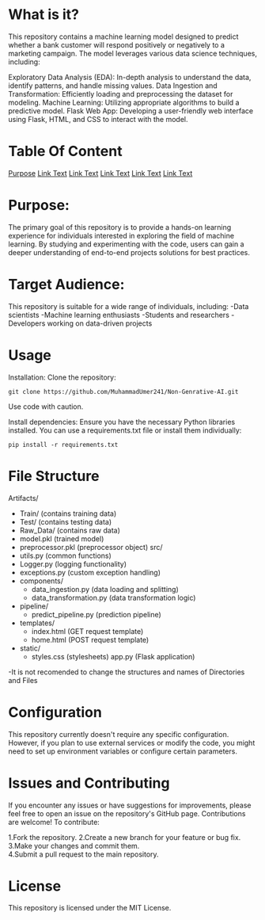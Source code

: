 # What is it?
This repository contains a machine learning model designed to predict whether a bank customer will respond positively or negatively to a marketing campaign. The model leverages various data science techniques, including:

Exploratory Data Analysis (EDA): In-depth analysis to understand the data, identify patterns, and handle missing values.
Data Ingestion and Transformation: Efficiently loading and preprocessing the dataset for modeling.
Machine Learning: Utilizing appropriate algorithms to build a predictive model.
Flask Web App: Developing a user-friendly web interface using Flask, HTML, and CSS to interact with the model.

# Table Of Content 
[Purpose](#Purpose)
[Link Text](#heading1)
[Link Text](#heading1)
[Link Text](#heading1)
[Link Text](#heading1)
[Link Text](#heading1)

# Purpose:
<a name="purpose"></a>The primary goal of this repository is to provide a hands-on learning experience for individuals interested in exploring the field of machine learning. By studying and experimenting with the code, users can gain a deeper understanding of end-to-end projects solutions for best practices.


# Target Audience:
This repository is suitable for a wide range of individuals, including:
-Data scientists
-Machine learning enthusiasts
-Students and researchers
-Developers working on data-driven projects

# Usage
Installation:
Clone the repository:
```
git clone https://github.com/MuhammadUmer241/Non-Genrative-AI.git
```
Use code with caution.

Install dependencies:
Ensure you have the necessary Python libraries installed. You can use a requirements.txt file or install them individually:

```
pip install -r requirements.txt
```

# File Structure 
Artifacts/
  - Train/ (contains training data)
  - Test/ (contains testing data)
  - Raw_Data/ (contains raw data)
  - model.pkl (trained model)
  - preprocessor.pkl (preprocessor object)
src/
  - utils.py (common functions)
  - Logger.py (logging functionality)
  - exceptions.py (custom exception handling)
  - components/
    - data_ingestion.py (data loading and splitting)
    - data_transformation.py (data transformation logic)
  - pipeline/
    - predict_pipeline.py (prediction pipeline)
  - templates/
    - index.html (GET request template)
    - home.html (POST request template)
  - static/
    - styles.css (stylesheets)
app.py (Flask application)

-It is not recomended to change the structures and names of Directories and Files



# Configuration
This repository currently doesn't require any specific configuration. However, if you plan to use external services or modify the code, you might need to set up environment variables or configure certain parameters.


# Issues and Contributing
If you encounter any issues or have suggestions for improvements, please feel free to open an issue on the repository's GitHub page. Contributions are welcome! To contribute:

1.Fork the repository.
2.Create a new branch for your feature or bug fix.
3.Make your changes and commit them.  
4.Submit a pull request to the main repository.

# License
This repository is licensed under the MIT License.  


